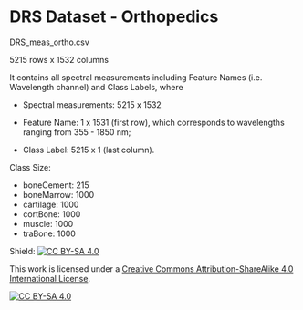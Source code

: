 # DRS Dataset - Orthopedics

DRS_meas_ortho.csv

5215 rows x 1532 columns

It contains all spectral measurements including Feature Names (i.e. Wavelength channel) and Class Labels, where

- Spectral measurements: 5215 x 1532

- Feature Name: 1 x 1531 (first row), which corresponds to wavelengths ranging from 355 - 1850 nm;

- Class Label: 5215 x 1 (last column).

Class Size:
- boneCement: 215
- boneMarrow: 1000
- cartilage: 1000
- cortBone: 1000
- muscle: 1000
- traBone: 1000




Shield: [![CC BY-SA 4.0][cc-by-sa-shield]][cc-by-sa]

This work is licensed under a
[Creative Commons Attribution-ShareAlike 4.0 International License][cc-by-sa].

[![CC BY-SA 4.0][cc-by-sa-image]][cc-by-sa]

[cc-by-sa]: http://creativecommons.org/licenses/by-sa/4.0/
[cc-by-sa-image]: https://licensebuttons.net/l/by-sa/4.0/88x31.png
[cc-by-sa-shield]: https://img.shields.io/badge/License-CC%20BY--SA%204.0-lightgrey.svg
